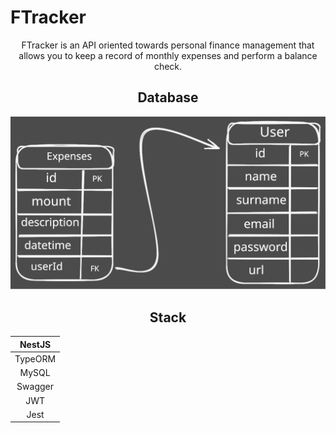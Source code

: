 # FTracker

<div align="center">

<p>
FTracker is an API oriented towards personal finance management that allows you to keep a record of monthly expenses and perform a balance check.
</p>

## Database

<img src="./public/db.svg">

## Stack

| NestJS  |
| :-----: |
| TypeORM |
|  MySQL  |
| Swagger |
|   JWT   |
|  Jest   |

</div>
